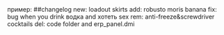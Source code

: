 <!-- Привет. Это правила создания pull request в foxwhale. Для описания своего ПРа(желательно делать драфт) используй следующие слова и никакие более: new, add, fix, rem, del --!>

пример:

##changelog
new: loadout skirts
add: robusto moris banana
fix: bug when you drink водка and хотеть sex
rem: anti-freeze&screwdriver cocktails
del: code folder and erp_panel.dmi